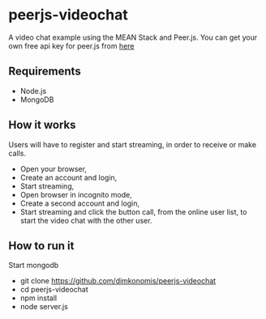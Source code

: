 # peerjs-videochat
A video chat example using the MEAN Stack and Peer.js. 
You can get your own free api key for peer.js from <a href="http://peerjs.com/peerserver">here</a> 

## Requirements ##
* Node.js
* MongoDB

## How it works ##
Users will have to register and start streaming, in order to receive or make calls.

* Open your browser,
* Create an account and login,
* Start streaming,
* Open browser in incognito mode,
* Create a second account and login,
* Start streaming and click the button call, from the online user list, to start the video chat with the other user.

## How to run it ##
Start mongodb
* git clone https://github.com/dimkonomis/peerjs-videochat
* cd peerjs-videochat
* npm install
* node server.js
